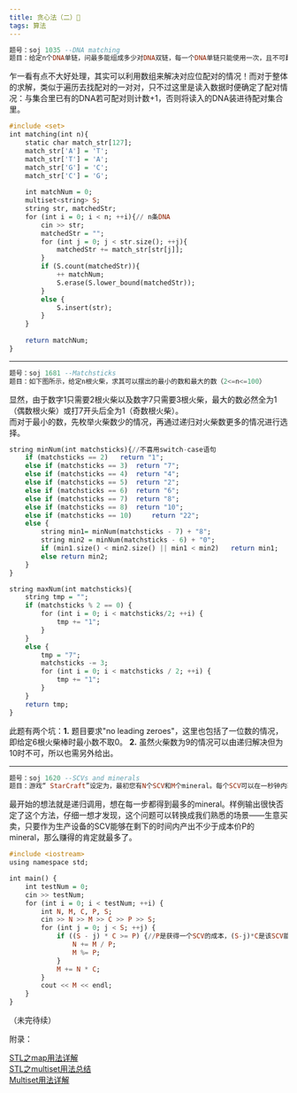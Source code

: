 ```yaml
---
title: 贪心法（二）📒
tags: 算法
---
```


```haskell
题号：soj 1035 --DNA matching
题目：给定n个DNA单链，问最多能组成多少对DNA双链，每一个DNA单链只能使用一次，且不可翻转。两个DNA单链能够形成一对DNA双链的条件是对应位置A/T，C/G配对。（1<=n<=100）
```
乍一看有点不大好处理，其实可以利用数组来解决对应位配对的情况！而对于整体的求解，类似于遍历去找配对的一对对，只不过这里是读入数据时便确定了配对情况：与集合里已有的DNA若可配对则计数+1，否则将读入的DNA装进待配对集合里。
```haskell
#include <set>
int matching(int n){
	static char match_str[127];
	match_str['A'] = 'T';
	match_str['T'] = 'A';
	match_str['G'] = 'C';
	match_str['C'] = 'G';
	
	int matchNum = 0;
	multiset<string> S;
	string str, matchedStr;
	for (int i = 0; i < n; ++i){// n条DNA
		cin >> str;
		matchedStr = "";
		for (int j = 0; j < str.size(); ++j){
			matchedStr += match_str[str[j]];
		}
		if (S.count(matchedStr)){
			++ matchNum;
			S.erase(S.lower_bound(matchedStr));
		}
		else {
			S.insert(str);
		}
	}
	
	return matchNum;
}
```

---

```haskell
题号：soj 1681 --Matchsticks
题目：如下图所示，给定n根火柴，求其可以摆出的最小的数和最大的数（2<=n<=100）
```
显然，由于数字1只需要2根火柴以及数字7只需要3根火柴，最大的数必然全为1（偶数根火柴）或打7开头后全为1（奇数根火柴）。<br/>
而对于最小的数，先枚举火柴数少的情况，再通过递归对火柴数更多的情况进行选择。
```haskell
string minNum(int matchsticks){//不喜用switch-case语句
	if (matchsticks == 2)	return "1";
	else if (matchsticks == 3)	return "7";
	else if (matchsticks == 4)	return "4";
	else if (matchsticks == 5)	return "2";
	else if (matchsticks == 6)	return "6";
	else if (matchsticks == 7)	return "8";	
	else if (matchsticks == 8) 	return "10";
	else if (matchsticks == 10) 	return "22";
	else {
		string min1= minNum(matchsticks - 7) + "8";
		string min2 = minNum(matchsticks - 6) + "0";
		if (min1.size() < min2.size() || min1 < min2)	return min1;
		else return min2;
	}
}

string maxNum(int matchsticks){
	string tmp = "";
	if (matchsticks % 2 == 0) {
		for (int i = 0; i < matchsticks/2; ++i) {
			tmp += "1";
		}
	}
	else {
		tmp = "7";
		matchsticks -= 3;
		for (int i = 0; i < matchsticks / 2; ++i) {
			tmp += "1";
		}
	}
	return tmp;
}
```
此题有两个坑：**1.** 题目要求"no leading zeroes"，这里也包括了一位数的情况，即给定6根火柴棒时最小数不取0。
**2.** 虽然火柴数为9的情况可以由递归解决但为10时不可，所以也需另外给出。

---

```haskell
题号：soj 1620 --SCVs and minerals
题目：游戏“ StarCraft”设定为，最初您有N个SCV和M个mineral。每个SCV可以在一秒钟内获得C个mineral，而指挥中心可以立即用P个mineral生产1个SCV。求在S秒后可获得的最多的mineral数量。
```
最开始的想法就是递归调用，想在每一步都得到最多的mineral。样例输出很快否定了这个方法，仔细一想才发现，这个问题可以转换成我们熟悉的场景——生意买卖，只要作为生产设备的SCV能够在剩下的时间内产出不少于成本价P的mineral，那么赚得的肯定就最多了。
```haskell
#include <iostream>
using namespace std;

int main() {
	int testNum = 0;
	cin >> testNum;
	for (int i = 0; i < testNum; ++i) {
		int N, M, C, P, S;
		cin >> N >> M >> C >> P >> S;	
		for (int j = 0; j < S; ++j) {
			if ((S - j) * C >= P) {//P是获得一个SCV的成本，(S-j)*C是该SCV能带来的收入
				N += M / P;
				M %= P;
			}
			M += N * C;
		}
		cout << M << endl;
	}
}
```

（未完待续）

附录：

[STL之map用法详解](https://blog.csdn.net/qq_28351609/article/details/84630535)<br/>
[STL之multiset用法总结](https://blog.csdn.net/sodacoco/article/details/84798621)<br/>
[Multiset用法详解](http://c.biancheng.net/view/545.html)<br/>